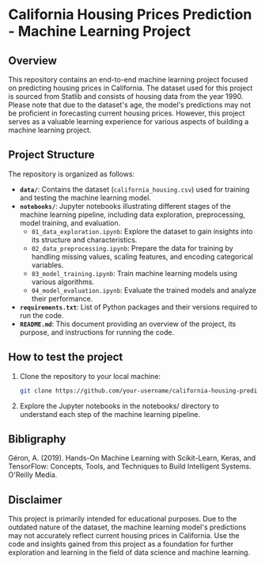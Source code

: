 # California Housing Prices Prediction - Machine Learning Project

## Overview

This repository contains an end-to-end machine learning project focused on predicting housing prices in California. The dataset used for this project is sourced from Statlib and consists of housing data from the year 1990. Please note that due to the dataset's age, the model's predictions may not be proficient in forecasting current housing prices. However, this project serves as a valuable learning experience for various aspects of building a machine learning project.

## Project Structure

The repository is organized as follows:

- **`data/`**: Contains the dataset (`california_housing.csv`) used for training and testing the machine learning model.
- **`notebooks/`**: Jupyter notebooks illustrating different stages of the machine learning pipeline, including data exploration, preprocessing, model training, and evaluation.
  - `01_data_exploration.ipynb`: Explore the dataset to gain insights into its structure and characteristics.
  - `02_data_preprocessing.ipynb`: Prepare the data for training by handling missing values, scaling features, and encoding categorical variables.
  - `03_model_training.ipynb`: Train machine learning models using various algorithms.
  - `04_model_evaluation.ipynb`: Evaluate the trained models and analyze their performance.
- **`requirements.txt`**: List of Python packages and their versions required to run the code.
- **`README.md`**: This document providing an overview of the project, its purpose, and instructions for running the code.

## How to test the project

1. Clone the repository to your local machine:

   ```bash
   git clone https://github.com/your-username/california-housing-prediction.git
   ```

2. Explore the Jupyter notebooks in the notebooks/ directory to understand each step of the machine learning pipeline.

## Bibligraphy

Géron, A. (2019). Hands-On Machine Learning with Scikit-Learn, Keras, and TensorFlow: Concepts, Tools, and Techniques to Build Intelligent Systems. O'Reilly Media.

## Disclaimer

This project is primarily intended for educational purposes. Due to the outdated nature of the dataset, the machine learning model's predictions may not accurately reflect current housing prices in California. Use the code and insights gained from this project as a foundation for further exploration and learning in the field of data science and machine learning.




